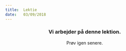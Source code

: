 ```yaml
---
title:  Lektie
date:   03/09/2018
---
```


### <center>Vi arbejder på denne lektion.</center>
<center>Prøv igen senere.</center>